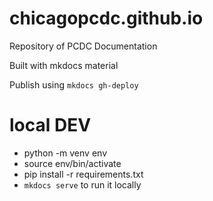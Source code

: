 # chicagopcdc.github.io
Repository of PCDC Documentation

Built with mkdocs material

Publish using `mkdocs gh-deploy`


# local DEV
- python -m venv env
- source env/bin/activate
- pip install -r requirements.txt
- `mkdocs serve` to run it locally